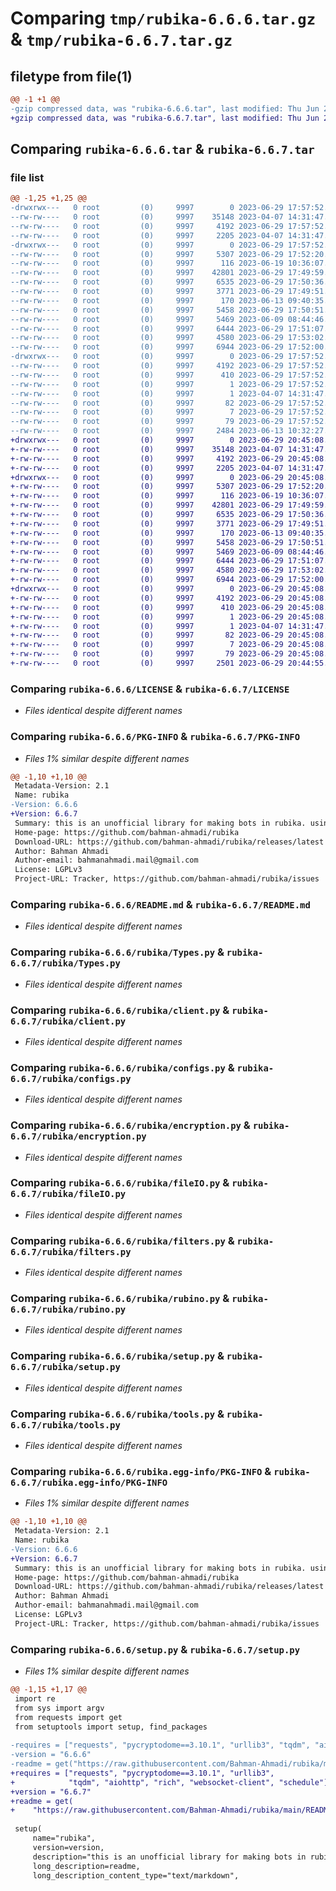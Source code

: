 # Comparing `tmp/rubika-6.6.6.tar.gz` & `tmp/rubika-6.6.7.tar.gz`

## filetype from file(1)

```diff
@@ -1 +1 @@
-gzip compressed data, was "rubika-6.6.6.tar", last modified: Thu Jun 29 17:57:52 2023, max compression
+gzip compressed data, was "rubika-6.6.7.tar", last modified: Thu Jun 29 20:45:08 2023, max compression
```

## Comparing `rubika-6.6.6.tar` & `rubika-6.6.7.tar`

### file list

```diff
@@ -1,25 +1,25 @@
-drwxrwx---   0 root         (0)     9997        0 2023-06-29 17:57:52.630000 rubika-6.6.6/
--rw-rw----   0 root         (0)     9997    35148 2023-04-07 14:31:47.000000 rubika-6.6.6/LICENSE
--rw-rw----   0 root         (0)     9997     4192 2023-06-29 17:57:52.630000 rubika-6.6.6/PKG-INFO
--rw-rw----   0 root         (0)     9997     2205 2023-04-07 14:31:47.000000 rubika-6.6.6/README.md
-drwxrwx---   0 root         (0)     9997        0 2023-06-29 17:57:52.630000 rubika-6.6.6/rubika/
--rw-rw----   0 root         (0)     9997     5307 2023-06-29 17:52:20.000000 rubika-6.6.6/rubika/Types.py
--rw-rw----   0 root         (0)     9997      116 2023-06-19 10:36:07.000000 rubika-6.6.6/rubika/__init__.py
--rw-rw----   0 root         (0)     9997    42801 2023-06-29 17:49:59.000000 rubika-6.6.6/rubika/client.py
--rw-rw----   0 root         (0)     9997     6535 2023-06-29 17:50:36.000000 rubika-6.6.6/rubika/configs.py
--rw-rw----   0 root         (0)     9997     3771 2023-06-29 17:49:51.000000 rubika-6.6.6/rubika/encryption.py
--rw-rw----   0 root         (0)     9997      170 2023-06-13 09:40:35.000000 rubika-6.6.6/rubika/exceptions.py
--rw-rw----   0 root         (0)     9997     5458 2023-06-29 17:50:51.000000 rubika-6.6.6/rubika/fileIO.py
--rw-rw----   0 root         (0)     9997     5469 2023-06-09 08:44:46.000000 rubika-6.6.6/rubika/filters.py
--rw-rw----   0 root         (0)     9997     6444 2023-06-29 17:51:07.000000 rubika-6.6.6/rubika/rubino.py
--rw-rw----   0 root         (0)     9997     4580 2023-06-29 17:53:02.000000 rubika-6.6.6/rubika/setup.py
--rw-rw----   0 root         (0)     9997     6944 2023-06-29 17:52:00.000000 rubika-6.6.6/rubika/tools.py
-drwxrwx---   0 root         (0)     9997        0 2023-06-29 17:57:52.630000 rubika-6.6.6/rubika.egg-info/
--rw-rw----   0 root         (0)     9997     4192 2023-06-29 17:57:52.000000 rubika-6.6.6/rubika.egg-info/PKG-INFO
--rw-rw----   0 root         (0)     9997      410 2023-06-29 17:57:52.000000 rubika-6.6.6/rubika.egg-info/SOURCES.txt
--rw-rw----   0 root         (0)     9997        1 2023-06-29 17:57:52.000000 rubika-6.6.6/rubika.egg-info/dependency_links.txt
--rw-rw----   0 root         (0)     9997        1 2023-04-07 14:31:47.000000 rubika-6.6.6/rubika.egg-info/not-zip-safe
--rw-rw----   0 root         (0)     9997       82 2023-06-29 17:57:52.000000 rubika-6.6.6/rubika.egg-info/requires.txt
--rw-rw----   0 root         (0)     9997        7 2023-06-29 17:57:52.000000 rubika-6.6.6/rubika.egg-info/top_level.txt
--rw-rw----   0 root         (0)     9997       79 2023-06-29 17:57:52.640000 rubika-6.6.6/setup.cfg
--rw-rw----   0 root         (0)     9997     2484 2023-06-13 10:32:27.000000 rubika-6.6.6/setup.py
+drwxrwx---   0 root         (0)     9997        0 2023-06-29 20:45:08.740000 rubika-6.6.7/
+-rw-rw----   0 root         (0)     9997    35148 2023-04-07 14:31:47.000000 rubika-6.6.7/LICENSE
+-rw-rw----   0 root         (0)     9997     4192 2023-06-29 20:45:08.740000 rubika-6.6.7/PKG-INFO
+-rw-rw----   0 root         (0)     9997     2205 2023-04-07 14:31:47.000000 rubika-6.6.7/README.md
+drwxrwx---   0 root         (0)     9997        0 2023-06-29 20:45:08.730000 rubika-6.6.7/rubika/
+-rw-rw----   0 root         (0)     9997     5307 2023-06-29 17:52:20.000000 rubika-6.6.7/rubika/Types.py
+-rw-rw----   0 root         (0)     9997      116 2023-06-19 10:36:07.000000 rubika-6.6.7/rubika/__init__.py
+-rw-rw----   0 root         (0)     9997    42801 2023-06-29 17:49:59.000000 rubika-6.6.7/rubika/client.py
+-rw-rw----   0 root         (0)     9997     6535 2023-06-29 17:50:36.000000 rubika-6.6.7/rubika/configs.py
+-rw-rw----   0 root         (0)     9997     3771 2023-06-29 17:49:51.000000 rubika-6.6.7/rubika/encryption.py
+-rw-rw----   0 root         (0)     9997      170 2023-06-13 09:40:35.000000 rubika-6.6.7/rubika/exceptions.py
+-rw-rw----   0 root         (0)     9997     5458 2023-06-29 17:50:51.000000 rubika-6.6.7/rubika/fileIO.py
+-rw-rw----   0 root         (0)     9997     5469 2023-06-09 08:44:46.000000 rubika-6.6.7/rubika/filters.py
+-rw-rw----   0 root         (0)     9997     6444 2023-06-29 17:51:07.000000 rubika-6.6.7/rubika/rubino.py
+-rw-rw----   0 root         (0)     9997     4580 2023-06-29 17:53:02.000000 rubika-6.6.7/rubika/setup.py
+-rw-rw----   0 root         (0)     9997     6944 2023-06-29 17:52:00.000000 rubika-6.6.7/rubika/tools.py
+drwxrwx---   0 root         (0)     9997        0 2023-06-29 20:45:08.740000 rubika-6.6.7/rubika.egg-info/
+-rw-rw----   0 root         (0)     9997     4192 2023-06-29 20:45:08.000000 rubika-6.6.7/rubika.egg-info/PKG-INFO
+-rw-rw----   0 root         (0)     9997      410 2023-06-29 20:45:08.000000 rubika-6.6.7/rubika.egg-info/SOURCES.txt
+-rw-rw----   0 root         (0)     9997        1 2023-06-29 20:45:08.000000 rubika-6.6.7/rubika.egg-info/dependency_links.txt
+-rw-rw----   0 root         (0)     9997        1 2023-04-07 14:31:47.000000 rubika-6.6.7/rubika.egg-info/not-zip-safe
+-rw-rw----   0 root         (0)     9997       82 2023-06-29 20:45:08.000000 rubika-6.6.7/rubika.egg-info/requires.txt
+-rw-rw----   0 root         (0)     9997        7 2023-06-29 20:45:08.000000 rubika-6.6.7/rubika.egg-info/top_level.txt
+-rw-rw----   0 root         (0)     9997       79 2023-06-29 20:45:08.740000 rubika-6.6.7/setup.cfg
+-rw-rw----   0 root         (0)     9997     2501 2023-06-29 20:44:55.000000 rubika-6.6.7/setup.py
```

### Comparing `rubika-6.6.6/LICENSE` & `rubika-6.6.7/LICENSE`

 * *Files identical despite different names*

### Comparing `rubika-6.6.6/PKG-INFO` & `rubika-6.6.7/PKG-INFO`

 * *Files 1% similar despite different names*

```diff
@@ -1,10 +1,10 @@
 Metadata-Version: 2.1
 Name: rubika
-Version: 6.6.6
+Version: 6.6.7
 Summary: this is an unofficial library for making bots in rubika. using this library you can make your own rubika bot and control that
 Home-page: https://github.com/bahman-ahmadi/rubika
 Download-URL: https://github.com/bahman-ahmadi/rubika/releases/latest
 Author: Bahman Ahmadi
 Author-email: bahmanahmadi.mail@gmail.com
 License: LGPLv3
 Project-URL: Tracker, https://github.com/bahman-ahmadi/rubika/issues
```

### Comparing `rubika-6.6.6/README.md` & `rubika-6.6.7/README.md`

 * *Files identical despite different names*

### Comparing `rubika-6.6.6/rubika/Types.py` & `rubika-6.6.7/rubika/Types.py`

 * *Files identical despite different names*

### Comparing `rubika-6.6.6/rubika/client.py` & `rubika-6.6.7/rubika/client.py`

 * *Files identical despite different names*

### Comparing `rubika-6.6.6/rubika/configs.py` & `rubika-6.6.7/rubika/configs.py`

 * *Files identical despite different names*

### Comparing `rubika-6.6.6/rubika/encryption.py` & `rubika-6.6.7/rubika/encryption.py`

 * *Files identical despite different names*

### Comparing `rubika-6.6.6/rubika/fileIO.py` & `rubika-6.6.7/rubika/fileIO.py`

 * *Files identical despite different names*

### Comparing `rubika-6.6.6/rubika/filters.py` & `rubika-6.6.7/rubika/filters.py`

 * *Files identical despite different names*

### Comparing `rubika-6.6.6/rubika/rubino.py` & `rubika-6.6.7/rubika/rubino.py`

 * *Files identical despite different names*

### Comparing `rubika-6.6.6/rubika/setup.py` & `rubika-6.6.7/rubika/setup.py`

 * *Files identical despite different names*

### Comparing `rubika-6.6.6/rubika/tools.py` & `rubika-6.6.7/rubika/tools.py`

 * *Files identical despite different names*

### Comparing `rubika-6.6.6/rubika.egg-info/PKG-INFO` & `rubika-6.6.7/rubika.egg-info/PKG-INFO`

 * *Files 1% similar despite different names*

```diff
@@ -1,10 +1,10 @@
 Metadata-Version: 2.1
 Name: rubika
-Version: 6.6.6
+Version: 6.6.7
 Summary: this is an unofficial library for making bots in rubika. using this library you can make your own rubika bot and control that
 Home-page: https://github.com/bahman-ahmadi/rubika
 Download-URL: https://github.com/bahman-ahmadi/rubika/releases/latest
 Author: Bahman Ahmadi
 Author-email: bahmanahmadi.mail@gmail.com
 License: LGPLv3
 Project-URL: Tracker, https://github.com/bahman-ahmadi/rubika/issues
```

### Comparing `rubika-6.6.6/setup.py` & `rubika-6.6.7/setup.py`

 * *Files 1% similar despite different names*

```diff
@@ -1,15 +1,17 @@
 import re
 from sys import argv
 from requests import get
 from setuptools import setup, find_packages
 
-requires = ["requests", "pycryptodome==3.10.1", "urllib3", "tqdm", "aiohttp", "rich", "websocket-client", "schedule"]
-version = "6.6.6"
-readme = get("https://raw.githubusercontent.com/Bahman-Ahmadi/rubika/main/README.md").text
+requires = ["requests", "pycryptodome==3.10.1", "urllib3",
+            "tqdm", "aiohttp", "rich", "websocket-client", "schedule"]
+version = "6.6.7"
+readme = get(
+    "https://raw.githubusercontent.com/Bahman-Ahmadi/rubika/main/README.md").text
 
 setup(
     name="rubika",
     version=version,
     description="this is an unofficial library for making bots in rubika. using this library you can make your own rubika bot and control that",
     long_description=readme,
     long_description_content_type="text/markdown",
```

